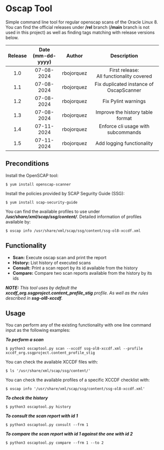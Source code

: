 # Oscap Tool
Simple command line tool for regular openscap scans of the Oracle Linux 8. <br>
You can find the official releases under **/rel** branch (**/main** branch is not used in this project) as well as finding tags matching with release versions below.


| Release | Date <br> (mm-dd-yyyy) | Author       | Description     |
| :---:   | :---:                  | :---:        | :---:           |
| 1.0     | 07-08-2024             | rbojorquez   | First release: <br> All functionality covered    |
| 1.1     | 07-08-2024             | rbojorquez   | Fix duplicated instance of OscapScanner    |
| 1.2     | 07-08-2024             | rbojorquez   | Fix Pylint warnings    |
| 1.3     | 07-08-2024             | rbojorquez   | Improve the history table format    |
| 1.4     | 07-11-2024             | rbojorquez   | Enforce cli usage with subcommands    |
| 1.5     | 07-11-2024             | rbojorquez   | Add logging functionality    |


## Preconditions

Install the OpenSCAP tool:

```console
$ yum install openscap-scanner
```

Install the policies provided by SCAP Segurity Guide (SSG):
```console
$ yum install scap-security-guide
```

You can find the available profiles to use under ***/usr/share/xml/scap/ssg/content/***. Detailed information of profiles available by:
```console
$ oscap info /usr/share/xml/scap/ssg/content/ssg-ol8-xccdf.xml
```

## Functionality

- **Scan:** Execute oscap scan and print the report
- **History:** List history of executed scans
- **Consult:** Print a scan report by its id available from the history
- **Compare:** Compare two scan reports available from the history by its ids

_**NOTE:** This tool uses by default the ***xccdf_org.ssgproject.content_profile_stig*** profile. As well as the rules described in ***ssg-ol8-xccdf***._

## Usage

You can perform any of the existing functionality with one line command input as the following examples:

***To perform a scan***

```console
$ python3 oscaptool.py scan --xccdf ssg-ol8-xccdf.xml --profile xccdf_org.ssgproject.content_profile_stig
```

You can check the available XCCDF files with:

```console
$ ls '/usr/share/xml/scap/ssg/content/'
```

You can check the available profiles of a specific XCCDF checklist with:

```console
$ oscap info '/usr/share/xml/scap/ssg/content/ssg-ol8-xccdf.xml'
```

***To check the history***

```console
$ python3 oscaptool.py history
```

***To consult the scan report with id 1***

```console
$ python3 oscaptool.py consult --frm 1
```

***To compare the scan report with id 1 against the one with id 2***

```console
$ python3 oscaptool.py compare --frm 1 --to 2

